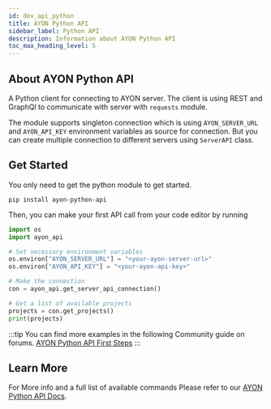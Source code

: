 ```yaml
---
id: dev_api_python
title: AYON Python API
sidebar_label: Python API
description: Information about AYON Python API
toc_max_heading_level: 5
---
```


## About AYON Python API

A Python client for connecting to AYON server. The client is using REST and GraphQl to communicate with server with `requests` module.

The module supports singleton connection which is using `AYON_SERVER_URL` and `AYON_API_KEY` environment variables as source for connection. But you can create multiple connection to different servers using `ServerAPI` class.

## Get Started 
You only need to get the python module to get started.
```
pip install ayon-python-api
```
Then, you can make your first API call from your code editor by running
```python
import os
import ayon_api

# Set necessary environment variables
os.environ["AYON_SERVER_URL"] = "<your-ayon-server-url>"
os.environ["AYON_API_KEY"] = "<your-ayon-api-key>"

# Make the connection
con = ayon_api.get_server_api_connection()

# Get a list of available projects
projects = con.get_projects()
print(projects)
```

:::tip
You can find more examples in the following Community guide on forums.
[AYON Python API First Steps](https://community.ynput.io/t/ayon-python-api-first-steps/1278)
:::

## Learn More

For More info and a full list of available commands
Please refer to our [AYON Python API Docs](https://ynput.github.io/ayon-python-api/).
